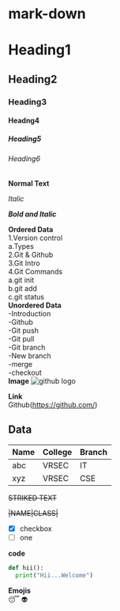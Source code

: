 # mark-down

# Heading1

## Heading2

### Heading3

#### Headng4

##### Heading5

###### Heading6

**Normal Text**

*Italic*

***Bold and Italic***

**Ordered Data**  
1.Version control  
  a.Types  
2.Git & Github  
3.Git Intro  
4.Git Commands  
  a.git init  
  b.git add  
  c.git status  
**Unordered Data**  
-Introduction     
 -Github  
  -Git push  
  -Git pull  
 -Git branch  
  -New branch  
   -merge  
   -checkout  
 **Image**
 ![github logo](https://github.githubassets.com/images/modules/logos_page/Octocat.png)

**Link**  
Github(https://github.com/)

**Data**  
-
|Name|College|Branch|  
|-----|-----|-----|  
|abc|VRSEC|IT|  
|xyz|VRSEC|CSE|  

~~STRIKED TEXT~~

~~|NAME|CLASS|~~

- [x] checkbox
- [ ] one

**code**
```python
def hii():
  print("Hii...Welcome")
```
**Emojis**  
:sleeping:
:alien:
